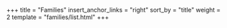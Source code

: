 +++
title = "Families"
insert_anchor_links = "right"
sort_by = "title"
weight = 2
template = "families/list.html"
+++